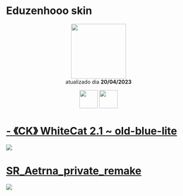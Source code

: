 # Eduzenhooo skin 

<p align="center">
   <a href="https://osu.ppy.sh/users/18406506">
    <img src="https://a.ppy.sh/18406506"
         width="150"
         height="150">
   </a>
<br>
  atualizado dia
  <b> 20/04/2023 </b>
</p>
   <p align="center">
   <a href="https://twitter.com/eduzenhooo">
  <img src="https://i.imgur.com/PUQ5uWf.png" 
       width="50" 
       height="50"></a>
     <a href="https://www.twitch.tv/eduzenhooo_">
  <img src="https://i.imgur.com/HM030lk.png" 
       width="50" 
       height="50"></a>
<br>
   </p>
   
# [- 《CK》 WhiteCat 2.1 ~ old-blue-lite](https://github.com/Yumiih/Skins/raw/main/eduzenhooo/-%20%20%20%20%20%20%20%20%20%E3%80%8ACK%E3%80%8B%20WhiteCat%202.1%20_%20old-blue-lite.osk)
[![](https://osu.ppy.sh/ss/19056532/7306)](https://github.com/Yumiih/Skins/raw/main/eduzenhooo/-%20%20%20%20%20%20%20%20%20%E3%80%8ACK%E3%80%8B%20WhiteCat%202.1%20_%20old-blue-lite.osk)

# [SR_Aetrna_private_remake](https://github.com/Yumiih/Skins/raw/main/eduzenhooo/SR_Aetrna_private_remake.osk)
[![](https://cdn.discordapp.com/attachments/1052716407546183744/1098803134316429322/screenshot410.jpg)](https://github.com/Yumiih/Skins/raw/main/eduzenhooo/SR_Aetrna_private_remake.osk)
